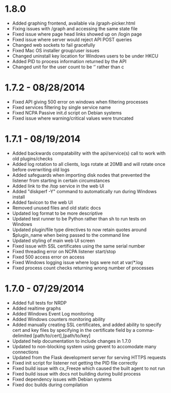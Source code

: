 1.8.0
==================
- Added graphing frontend, available via /graph-picker.html
- Fixing issues with /graph and accessing the same state file
- Fixed issue where page head links showed up on /login page
- Fixed issue where server would reject API POST queries
- Changed web sockets to fail gracefully
- Fixed Mac OS installer group/user issues
- Changed uninstall key location for Windows users to be under HKCU
- Added PID to process information returned by the API
- Changed unit for the user count to be ‘’ rather than c

1.7.2 - 08/28/2014
==================
- Fixed API giving 500 error on windows when filtering processes
- Fixed services filtering by single service name
- Fixed NCPA Passive init.d script on Debian systems
- Fixed issue where warning/critical values were truncated

1.7.1 - 08/19/2014
==================
- Added backwards compatability with the api/service(s) call to work with old plugins/checks
- Added log rotation to all clients, logs rotate at 20MB and will rotate once before overwriting old logs
- Added safeguards when importing disk nodes that prevented the listener from starting in certain circumstances
- Added link to the /top service in the web UI
- Added "diskperf -Y" command to automatically run during Windows install
- Added favicon to the web UI
- Removed unused files and old static docs
- Updated log format to be more descriptive
- Updated test runner to be Python rather than sh to run tests on Windows
- Updated plugin/file type directives to now retain quotes around $plugin_name when being passed to the command line
- Updated styling of main web UI screen
- Fixed issue with SSL certificates using the same serial number
- Fixed threading error on NCPA listener start/stop
- Fixed 500 access error on access
- Fixed Windows logging issue where logs were not at var/*.log
- Fixed process count checks returning wrong number of processes

1.7.0 - 07/29/2014
==================
- Added full tests for NRDP
- Added realtime graphs
- Added Windows Event Log monitoring
- Added Windows counters monitoring ability
- Added manually creating SSL certificates, and added ability to specify
  cert and key files by specifying in the certificate field by
  a comma-delimited [path/to/cert],[path/to/key]
- Updated help documentation to include changes in 1.7.0
- Updated to non-blocking system using gevent to accomodate many connections
- Updated from the Flask development server for serving HTTPS requests
- Fixed init script for listener not getting the PID file correctly
- Fixed build issue with cx_Freeze which caused the built agent to not run
- Fixed build issue with docs not building during build process
- Fixed dependency issues with Debian systems
- Fixed doc builds during compilation
